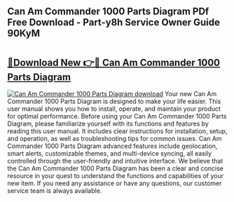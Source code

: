 ## Can Am Commander 1000 Parts Diagram PDf Free Download - Part-y8h Service Owner Guide 90KyM

# <h2><a href="http://dfnspr.blite.top/?on=Can+Am+Commander+1000+Parts+Diagram">🔗Download New 👉🔴 Can Am Commander 1000 Parts Diagram</a></h2>

[![Can Am Commander 1000 Parts Diagram download](https://i.imgur.com/lujVjoI.png)](http://dfnspr.blite.top/?on=Can+Am+Commander+1000+Parts+Diagram)
Your new Can Am Commander 1000 Parts Diagram is designed to make your life easier. This user manual shows you how to install, operate, and maintain your product for optimal performance. Before using your Can Am Commander 1000 Parts Diagram, please familiarize yourself with its functions and features by reading this user manual. It includes clear instructions for installation, setup, and operation, as well as troubleshooting tips for common issues. Can Am Commander 1000 Parts Diagram advanced features include geolocation, smart alerts, customizable themes, and multi-device syncing, all easily controlled through the user-friendly and intuitive interface. We believe that the Can Am Commander 1000 Parts Diagram has been a clear and concise resource in your quest to understand the functions and capabilities of your new item. If you need any assistance or have any questions, our customer service team is always available.

